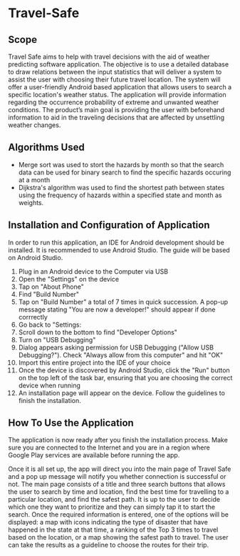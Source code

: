 # Travel-Safe

## Scope 
Travel Safe aims to help with travel decisions with the aid of weather predicting software application. The objective is to use a detailed database to draw relations between the input statistics that will deliver a system to assist the user with choosing their future travel location. The system will offer a user-friendly Android based application that allows users to search a specific location's weather status. The application will provide information regarding the occurrence probability of extreme and unwanted weather conditions. The product’s main goal is providing the user with beforehand information to aid in the traveling decisions that are affected by unsettling weather changes.

## Algorithms Used
<ul>
 <li> Merge sort was used to stort the hazards by month so that the search data can be used for binary search to find the specific hazards occuring at a month </li>
 <li> Dijkstra's algorithm was used to find the shortest path between states using the frequency of hazards within a specified state and month as weights. </li>
</ul>

## Installation and Configuration of Application
In order to run this application, an IDE for Android development should be installed. It is recommended to use Android Studio. The guide will be based on Android Studio.
<ol>
 <li>Plug in an Android device to the Computer via USB</li>
 <li>Open the "Settings" on the device</li>
 <li>Tap on "About Phone"</li>
 <li>Find "Build Number"</li>
 <li>Tap on "Build Number" a total of 7 times in quick succession. A pop-up message stating "You are now a developer!" should appear if done corrrectly</li>
 <li>Go back to "Settings:</li>
 <li>Scroll down to the bottom to find "Developer Options"</li>
 <li>Turn on "USB Debugging"</li>
 <li>Dialog appears asking permission for USB Debugging ("Allow USB Debugging?"). Check "Always allow from this computer" and hit "OK"</li>
 <li>Import this entire project into the IDE of your choice</li>
 <li>Once the device is discovered by Android Studio, click the "Run" button on the top left of the task bar, ensuring that you are choosing the correct device when running</li>
 <li>An installation page will appear on the device. Follow the guidelines to finish the installation.</li>
</ol>

## How To Use the Application
The application is now ready after you finish the installation process. Make sure you are connected to the
Internet and you are in a region where Google Play services are available before running the app.

Once it is all set up, the app will direct you into the main page of Travel Safe and a pop up message will
notify you whether connection is successful or not. The main page consists of a title and three search
buttons that allows the user to search by time and location, find the best time for travelling to a particular
location, and find the safest path. It is up to the user to decide which one they want to prioritize and they
can simply tap it to start the search. Once the required information is entered, one of the options will be displayed: a map with icons indicating the type of disaster that have happened in the state at that time, a ranking of the Top 3 times to travel based on the location, or a map showing the safest path to travel. The user can take the results as a guideline to choose the routes for their trip.
